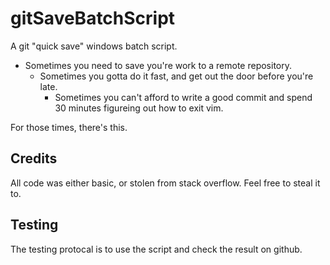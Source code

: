 # gitSaveBatchScript

A git "quick save" windows batch script.

- Sometimes you need to save you're work to a remote repository.
  - Sometimes you gotta do it fast, and get out the door before you're late.
    - Sometimes you can't afford to write a good commit and spend 30 minutes figureing out how to exit vim.

For those times, there's this.

## Credits

All code was either basic, or stolen from stack overflow.
Feel free to steal it to.

## Testing

The testing protocal is to use the script and check the result on github.
